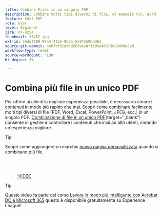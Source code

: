 ```yaml
---
title: Combine Files in un singolo PDF
description: Combina molti tipi diversi di file, ad esempio PDF, Word, Excel, PowerPoint o JPEG in un unico PDF
feature: Edit PDF
role: User
level: Beginner
jira: KT-8254
thumbnail: 35452.jpg
exl-id: 56ddf180-89a4-415b-9b25-55842b9bdd62
source-git-commit: 4e6fbf91e96d26f9ee8f1105ad68738b9450a32d
workflow-type: tm+mt
source-wordcount: '130'
ht-degree: 3%

---
```


# Combina più file in un unico PDF

Per offrire ai clienti la migliore esperienza possibile, è necessario creare i contenuti in modo più rapido che mai. Scopri come combinare facilmente molti tipi diversi di file (PDF, Word, Excel, PowerPoint, JPEG, ecc.) in un singolo PDF. [Combinazione di file in un unico PDF](https://www.adobe.com/it/acrobat/online/merge-pdf.html){target="_blank"} consente di gestire e controllare i contenuti che invii ad altri utenti, creando un&#39;esperienza migliore.

>[!TIP]
>
>Scopri come aggiungere un marchio [nuova pagina personalizzata](add-custom-page.md) quando si combinano più file.

<br> 

>[!VIDEO](https://video.tv.adobe.com/v/35452?quality=12&learn=on&hidetitle=true)

>[!TIP]
>
>Questo video fa parte del corso [Lavora in modo più intelligente con Acrobat DC e Microsoft 365](https://experienceleague.adobe.com/?recommended=Acrobat-U-1-2021.microsoft365) questo è disponibile gratuitamente su Experience League!
